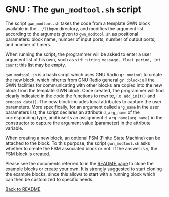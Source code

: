# GNU : The `gwn_modtool.sh` script

The script `gwn_modtool.sh` takes the code from a template GWN block available in the `../libgwn` directory, and modifies the argument list according to the argumets given to `gwn_modtool.sh` as positional parameters: block name, number of input ports, number of output ports, and number of timers.

When running the script, the programmer will be asked to enter a user argument list of his own, such as `std::string message, float period, int count`; this list may be empty. 

`gwn_modtool.sh` is a bash script which uses GNU Radio `gr_modtool` to create the new block, which inherits from GNU Radio general `gr::block`; all the GWN facilities for communicating with other blocks are copied into the new block from the template GWN block. Once created, the programmer will find clearly indicated in the code the functions to rewrite, i.e. `add_init()` and `process_data()`. The new block includes local attributes to capture the user parameters. More specifically, for an argument called `arg_name` in the user parameters list, the script declares an attribute `d_arg_name` of the corresponding type, and inserts an assignment `d_arg_name(arg_name)` in the constructor to capture the argument value (parameter) in the attribute variable.

When creating a new block, an optional FSM (Finite State Machine) can be attached to the block. To this purpose, the script `gwn_modtool.sh` asks whether to create the FSM associated block or not. If the answer is `y`, the FSM block is created.

Please see the documents referred to in the [README page](../../README.md) to clone the example blocks or create your own. It is strongly suggested to start cloning the example blocks, since this allows to start with a running block which can then be customized to specific needs.

[Back to README](../../README.md)

